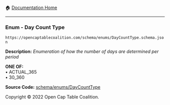 :house: [Documentation Home](../../../)

---

### Enum - Day Count Type

`https://opencaptablecoalition.com/schema/enums/DayCountType.schema.json`

**Description:** _Enumeration of how the number of days are determined per period_

**ONE OF:**</br>&bull; ACTUAL_365 </br>&bull; 30_360

**Source Code:** [schema/enums/DayCountType](/../../../../schema/enums/DayCountType.schema.json)

Copyright © 2022 Open Cap Table Coalition.
